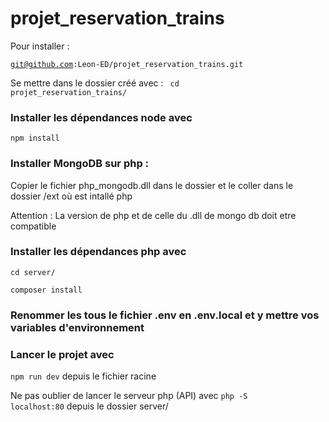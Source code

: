 # projet_reservation_trains

Pour installer : 

<code>git@github.com:Leon-ED/projet_reservation_trains.git</code>

Se mettre dans le dossier créé avec :
<code> cd projet_reservation_trains/</code>

### Installer les dépendances node avec
<code>npm install</code>

### Installer MongoDB sur php :

Copier le fichier php_mongodb.dll dans le dossier et le coller dans le dossier /ext où est intallé php

Attention : La version de php et de celle du .dll de mongo db doit etre compatible



### Installer les dépendances php avec
<code>cd server/</code>

<code>composer install</code>


### Renommer les tous le fichier .env en .env.local et y mettre vos variables d'environnement



### Lancer le projet avec 

<code>npm run dev</code> depuis le fichier racine

Ne pas oublier de lancer le serveur php (API) avec <code>php -S localhost:80</code> depuis le dossier server/
